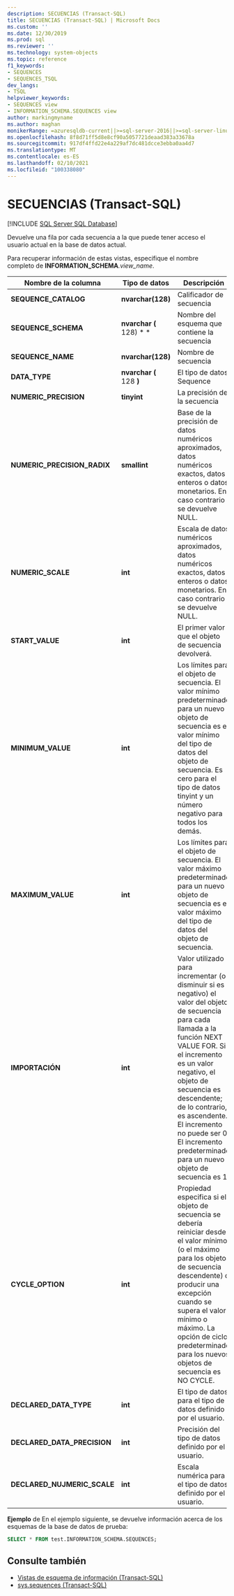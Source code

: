```yaml
---
description: SECUENCIAS (Transact-SQL)
title: SECUENCIAS (Transact-SQL) | Microsoft Docs
ms.custom: ''
ms.date: 12/30/2019
ms.prod: sql
ms.reviewer: ''
ms.technology: system-objects
ms.topic: reference
f1_keywords:
- SEQUENCES
- SEQUENCES_TSQL
dev_langs:
- TSQL
helpviewer_keywords:
- SEQUENCES view
- INFORMATION_SCHEMA.SEQUENCES view
author: markingmyname
ms.author: maghan
monikerRange: =azuresqldb-current||>=sql-server-2016||>=sql-server-linux-2017||=azuresqldb-mi-current
ms.openlocfilehash: 8f8d71ff5d8e8cf90a5057721deaad383a33678a
ms.sourcegitcommit: 917df4ffd22e4a229af7dc481dcce3ebba0aa4d7
ms.translationtype: MT
ms.contentlocale: es-ES
ms.lasthandoff: 02/10/2021
ms.locfileid: "100338080"
---
```

# <a name="sequences-transact-sql"></a>SECUENCIAS (Transact-SQL)

[!INCLUDE [SQL Server SQL Database](../../includes/applies-to-version/sql-asdb.md)]

Devuelve una fila por cada secuencia a la que puede tener acceso el usuario actual en la base de datos actual.

Para recuperar información de estas vistas, especifique el nombre completo de **INFORMATION_SCHEMA**_.view_name_.

|Nombre de la columna|Tipo de datos|Descripción|
|-----------------|---------------|-----------------|
|**SEQUENCE_CATALOG**|**nvarchar(128)**|Calificador de secuencia|
|**SEQUENCE_SCHEMA**|**nvarchar (** 128) * *|Nombre del esquema que contiene la secuencia|
|**SEQUENCE_NAME**|**nvarchar(128)**|Nombre de secuencia|
|**DATA_TYPE**|**nvarchar (** 128 **)**|El tipo de datos Sequence|
|**NUMERIC_PRECISION**|**tinyint**|La precisión de la secuencia|
|**NUMERIC_PRECISION_RADIX**|**smallint**|Base de la precisión de datos numéricos aproximados, datos numéricos exactos, datos enteros o datos monetarios. En caso contrario se devuelve NULL.|
|**NUMERIC_SCALE**|**int**|Escala de datos numéricos aproximados, datos numéricos exactos, datos enteros o datos monetarios. En caso contrario se devuelve NULL.|
|**START_VALUE**|**int**|El primer valor que el objeto de secuencia devolverá.|
|**MINIMUM_VALUE**|**int**|Los límites para el objeto de secuencia. El valor mínimo predeterminado para un nuevo objeto de secuencia es el valor mínimo del tipo de datos del objeto de secuencia. Es cero para el tipo de datos tinyint y un número negativo para todos los demás.|
|**MAXIMUM_VALUE**|**int**|Los límites para el objeto de secuencia. El valor máximo predeterminado para un nuevo objeto de secuencia es el valor máximo del tipo de datos del objeto de secuencia.|
|**IMPORTACIÓN**|**int**|Valor utilizado para incrementar (o disminuir si es negativo) el valor del objeto de secuencia para cada llamada a la función NEXT VALUE FOR. Si el incremento es un valor negativo, el objeto de secuencia es descendente; de lo contrario, es ascendente. El incremento no puede ser 0. El incremento predeterminado para un nuevo objeto de secuencia es 1.
|**CYCLE_OPTION**|**int**|Propiedad especifica si el objeto de secuencia se debería reiniciar desde el valor mínimo (o el máximo para los objetos de secuencia descendente) o producir una excepción cuando se supera el valor mínimo o máximo. La opción de ciclo predeterminado para los nuevos objetos de secuencia es NO CYCLE.
|**DECLARED_DATA_TYPE**|**int**|El tipo de datos para el tipo de datos definido por el usuario.|
|**DECLARED_DATA_PRECISION**|**int**|Precisión del tipo de datos definido por el usuario.|
|**DECLARED_NUJMERIC_SCALE**|**int**|Escala numérica para el tipo de datos definido por el usuario.|

**Ejemplo** de En el ejemplo siguiente, se devuelve información acerca de los esquemas de la base de datos de prueba:

```sql
SELECT * FROM test.INFORMATION_SCHEMA.SEQUENCES;
```

## <a name="see-also"></a>Consulte también

- [Vistas de esquema de información &#40;Transact-SQL&#41;](~/relational-databases/system-information-schema-views/system-information-schema-views-transact-sql.md)
- [sys.sequences &#40;Transact-SQL&#41;](../../relational-databases/system-catalog-views/sys-sequences-transact-sql.md)
